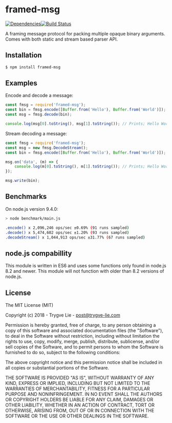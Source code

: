 # framed-msg

[![Dependencies](https://img.shields.io/david/trygve-lie/framed-msg.svg?style=flat-square)](https://david-dm.org/trygve-lie/framed-msg)[![Build Status](http://img.shields.io/travis/trygve-lie/framed-msg/master.svg?style=flat-square)](https://travis-ci.org/trygve-lie/framed-msg)

A framing message protocol for packing multiple opaque binary arguments. Comes
with both static and stream based parser API.

## Installation

```bash
$ npm install framed-msg
```

## Examples

Encode and decode a message:

```js
const fmsg = require('framed-msg');
const bin = fmsg.encode([Buffer.from('Hello'), Buffer.from('World')]);
const msg = fmsg.decode(bin);

console.log(msg[0].toString(), msg[1].toString()); // Prints; Hello World
```

Stream decoding a message:

```js
const fmsg = require('framed-msg');
const msg = new fmsg.DecodeStream();
const bin = fmsg.encode([Buffer.from('Hello'), Buffer.from('World')]);

msg.on('data', (m) => {
    console.log(m[0].toString(), m[1].toString()); // Prints; Hello World
});

msg.write(bin);
```


## Benchmarks

On node.js version 9.4.0:

```sh
> node benchmark/main.js

.encode() x 2,096,246 ops/sec ±0.69% (91 runs sampled)
.decode() x 5,474,602 ops/sec ±1.20% (93 runs sampled)
.decodeStream() x 1,044,913 ops/sec ±31.77% (67 runs sampled)
```


## node.js compabillity

This module is written in ES6 and uses some functions only found in node.js 8.2
and newer. This module will not function with older than 8.2 versions of node.js.


## License

The MIT License (MIT)

Copyright (c) 2018 - Trygve Lie - post@trygve-lie.com

Permission is hereby granted, free of charge, to any person obtaining a copy
of this software and associated documentation files (the "Software"), to deal
in the Software without restriction, including without limitation the rights
to use, copy, modify, merge, publish, distribute, sublicense, and/or sell
copies of the Software, and to permit persons to whom the Software is
furnished to do so, subject to the following conditions:

The above copyright notice and this permission notice shall be included in
all copies or substantial portions of the Software.

THE SOFTWARE IS PROVIDED "AS IS", WITHOUT WARRANTY OF ANY KIND, EXPRESS OR
IMPLIED, INCLUDING BUT NOT LIMITED TO THE WARRANTIES OF MERCHANTABILITY,
FITNESS FOR A PARTICULAR PURPOSE AND NONINFRINGEMENT. IN NO EVENT SHALL THE
AUTHORS OR COPYRIGHT HOLDERS BE LIABLE FOR ANY CLAIM, DAMAGES OR OTHER
LIABILITY, WHETHER IN AN ACTION OF CONTRACT, TORT OR OTHERWISE, ARISING FROM,
OUT OF OR IN CONNECTION WITH THE SOFTWARE OR THE USE OR OTHER DEALINGS IN
THE SOFTWARE.
